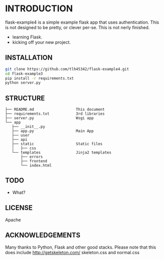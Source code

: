 # INTRODUCTION

flask-example4 is a simple example flask app that uses authentication.  This is not designed to be pretty, or clever per-se.  This is not nerly finished. 

- learning Flask.
- kicking off your new project.

## INSTALLATION

```bash
git clone https://github.com/tlh45342/flask-example4.git
cd flask-example3
pip install -r requirements.txt
python server.py
```

## STRUCTURE

    ├── README.md                   This document
    ├── requirements.txt            3rd libraries
    ├── server.py                   Wsgi app
    └── app
       ├── __init__.py
       ├── app.py                   Main App
       ├── user
       ├── api
       ├── static                   Static files
       │   ├── css
       └── templates                Jinja2 templates
           ├── errors
           ├── frontend
           └── index.html
 
## TODO

- What?

## LICENSE

Apache

## ACKNOWLEDGEMENTS

Many thanks to Python, Flask and other good stacks.
Please note that this does include http://getskeleton.com/ skeleton.css and normal.css
